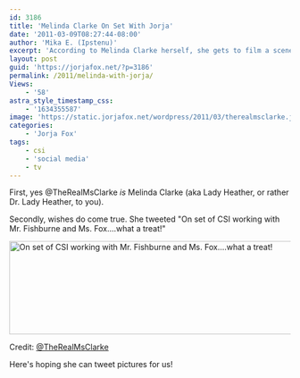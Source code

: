 ```yaml
---
id: 3186
title: 'Melinda Clarke On Set With Jorja'
date: '2011-03-09T08:27:44-08:00'
author: 'Mika E. (Ipstenu)'
excerpt: 'According to Melinda Clarke herself, she gets to film a scene with Jorja!  No pictures, yet.'
layout: post
guid: 'https://jorjafox.net/?p=3186'
permalink: /2011/melinda-with-jorja/
Views:
    - '58'
astra_style_timestamp_css:
    - '1634355587'
image: 'https://static.jorjafox.net/wordpress/2011/03/therealmsclarke.jpg'
categories:
    - 'Jorja Fox'
tags:
    - csi
    - 'social media'
    - tv
---
```


First, yes @TheRealMsClarke <em>is</em> Melinda Clarke (aka Lady Heather, or rather Dr. Lady Heather, to you).

Secondly, wishes do come true.  She tweeted "On set of CSI working with Mr. Fishburne and Ms. Fox....what a treat!"

<img src="//static.jorjafox.net/wordpress/2011/03/trmc-tweet.jpg" alt="On set of CSI working with Mr. Fishburne and Ms. Fox....what a treat!" title="trmc-tweet" width="527" height="167" class="aligncenter size-full wp-image-3188" />

Credit: <a href="http://twitter.com/TheRealMsClarke/status/45170283618897921">@TheRealMsClarke</a>

Here's hoping she can tweet pictures for us!
